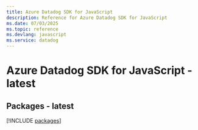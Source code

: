 ```yaml
---
title: Azure Datadog SDK for JavaScript
description: Reference for Azure Datadog SDK for JavaScript
ms.date: 07/03/2025
ms.topic: reference
ms.devlang: javascript
ms.service: datadog
---
```

# Azure Datadog SDK for JavaScript - latest
## Packages - latest
[!INCLUDE [packages](datadog-index.md)]